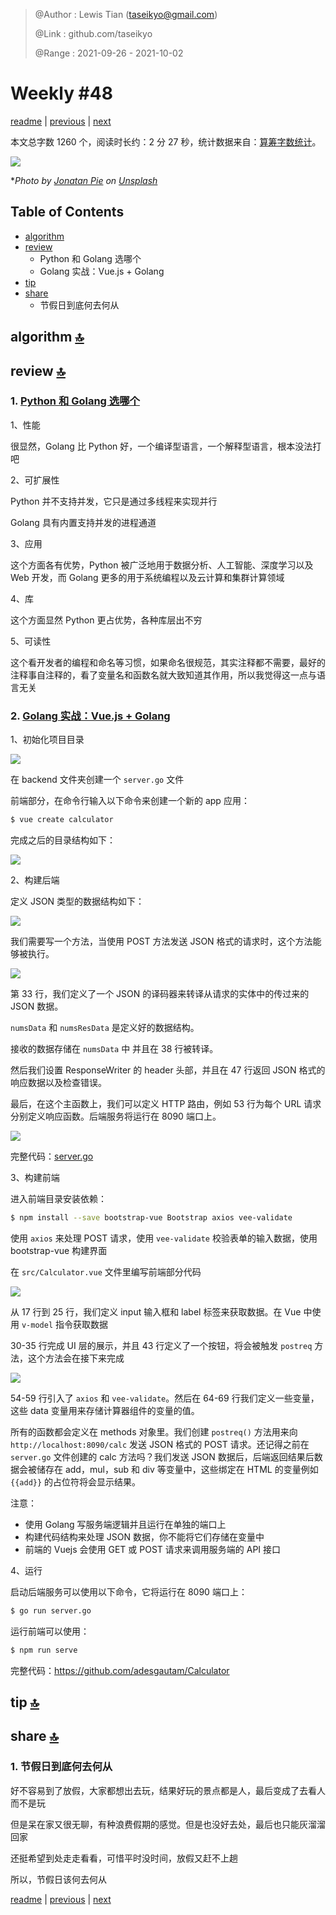 > @Author  : Lewis Tian (taseikyo@gmail.com)
>
> @Link    : github.com/taseikyo
>
> @Range   : 2021-09-26 - 2021-10-02

# Weekly #48

[readme](../README.md) | [previous](202109W4.md) | [next](202110W2.md)

本文总字数 1260 个，阅读时长约：2 分 27 秒，统计数据来自：[算筹字数统计](http://www.xiqei.com/tools?p=tj)。

![](../images/2021/10/jonatan-pie-toqpSEsw_Aw-unsplash.jpg)

\**Photo by [Jonatan Pie](https://unsplash.com/@r3dmax) on [Unsplash](https://unsplash.com/photos/toqpSEsw_Aw)*

## Table of Contents

- [algorithm](#algorithm-)
- [review](#review-)
    - Python 和 Golang 选哪个
    - Golang 实战：Vue.js + Golang
- [tip](#tip-)
- [share](#share-)
    - 节假日到底何去何从

## algorithm [🔝](#weekly-48)

## review [🔝](#weekly-48)

### 1. [Python 和 Golang 选哪个](https://dzone.com/articles/golang-vs-python-which-one-to-choose)

1、性能

很显然，Golang 比 Python 好，一个编译型语言，一个解释型语言，根本没法打吧

2、可扩展性

Python 并不支持并发，它只是通过多线程来实现并行

Golang 具有内置支持并发的进程通道

3、应用

这个方面各有优势，Python 被广泛地用于数据分析、人工智能、深度学习以及 Web 开发，而 Golang 更多的用于系统编程以及云计算和集群计算领域

4、库

这个方面显然 Python 更占优势，各种库层出不穷

5、可读性

这个看开发者的编程和命名等习惯，如果命名很规范，其实注释都不需要，最好的注释事自注释的，看了变量名和函数名就大致知道其作用，所以我觉得这一点与语言无关

### 2. [Golang 实战：Vue.js + Golang](https://adeshg7.medium.com/vuejs-golang-a-rare-combination-53538b6fb918)

1、初始化项目目录

![](../images/2021/10/1_vtaJKeFNo6dKujZYsEi6hw.png)

在 backend 文件夹创建一个 `server.go` 文件

前端部分，在命令行输入以下命令来创建一个新的 app 应用：

```Bash
$ vue create calculator
```

完成之后的目录结构如下：

![](../images/2021/10/1_IUbOGEl5b4ozSYWQmuDM_w.png)

2、构建后端

定义 JSON 类型的数据结构如下：

![](../images/2021/10/1_bBx8qYZkWpg8R92e8gT_5g.png)

我们需要写一个方法，当使用 POST 方法发送 JSON 格式的请求时，这个方法能够被执行。

![](../images/2021/10/1_JaFzDlfYH0LwTwLTOIs2Iw.png)

第 33 行，我们定义了一个 JSON 的译码器来转译从请求的实体中的传过来的 JSON 数据。

`numsData` 和 `numsResData` 是定义好的数据结构。

接收的数据存储在 `numsData` 中 并且在 38 行被转译。

然后我们设置 ResponseWriter 的 header 头部，并且在 47 行返回 JSON 格式的响应数据以及检查错误。

最后，在这个主函数上，我们可以定义 HTTP 路由，例如 53 行为每个 URL 请求分别定义响应函数。后端服务将运行在 8090 端口上。

![](../images/2021/10/1_ug8QMqiNpF9QefRl9uuNuQ.png)

完整代码：[server.go](../code/vue_golang_server.go)

3、构建前端

进入前端目录安装依赖：

```Bash
$ npm install --save bootstrap-vue Bootstrap axios vee-validate
```

使用 `axios` 来处理 POST 请求，使用 `vee-validate` 校验表单的输入数据，使用 bootstrap-vue 构建界面

在 `src/Calculator.vue` 文件里编写前端部分代码

![](../images/2021/10/1_13qy_tphvGcHiOM1wR3KIg.png)

从 17 行到 25 行，我们定义 input 输入框和 label 标签来获取数据。在 Vue 中使用 `v-model` 指令获取数据

30-35 行完成 UI 层的展示，并且 43 行定义了一个按钮，将会被触发 `postreq` 方法，这个方法会在接下来完成

![](../images/2021/10/1_2oy5ZoqYZVh0bF_iml9onw.png)

54-59 行引入了 `axios` 和 `vee-validate`。然后在 64-69 行我们定义一些变量，这些 data 变量用来存储计算器组件的变量的值。

所有的函数都会定义在 methods 对象里。我们创建 `postreq()` 方法用来向 `http://localhost:8090/calc` 发送 JSON 格式的 POST 请求。还记得之前在 `server.go` 文件创建的 calc 方法吗？我们发送 JSON 数据后，后端返回结果后数据会被储存在 add，mul，sub 和 div 等变量中，这些绑定在 HTML 的变量例如 `{{add}}` 的占位符将会显示结果。

注意：

- 使用 Golang 写服务端逻辑并且运行在单独的端口上
- 构建代码结构来处理 JSON 数据，你不能将它们存储在变量中
- 前端的 Vuejs 会使用 GET 或 POST 请求来调用服务端的 API 接口

4、运行

启动后端服务可以使用以下命令，它将运行在 8090 端口上：

```Bash
$ go run server.go
```

运行前端可以使用：

```Bash
$ npm run serve
```

完整代码：https://github.com/adesgautam/Calculator


## tip [🔝](#weekly-48)

## share [🔝](#weekly-48)

### 1. 节假日到底何去何从

好不容易到了放假，大家都想出去玩，结果好玩的景点都是人，最后变成了去看人而不是玩

但是呆在家又很无聊，有种浪费假期的感觉。但是也没好去处，最后也只能灰溜溜回家

还挺希望到处走走看看，可惜平时没时间，放假又赶不上趟

所以，节假日该何去何从

[readme](../README.md) | [previous](202109W4.md) | [next](202110W2.md)
